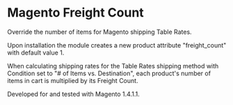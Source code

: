 Magento Freight Count
=====================

Override the number of items for Magento shipping Table Rates.

Upon installation the module creates a new product attribute "freight\_count"
with default value 1.

When calculating shipping rates for the Table Rates shipping method with
Condition set to "# of Items vs.  Destination", each product's number of items
in cart is multiplied by its Freight Count.

Developed for and tested with Magento 1.4.1.1.

